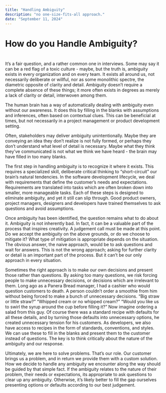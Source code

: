 ```yaml
---
title: "Handling Ambiguity"
description: "no one-size-fits-all approach."
date: "September 11, 2024"
---
```


# How do you Handle Ambiguity?
# 
<p>It’s a fair question, and a rather common one in interviews. Some may say it can be a red flag of a toxic culture - maybe, but the truth is, ambiguity exists in every organization and on every team. It exists all around us, not necessarily deliberate or willful, nor as some monolithic spectre, the diametric opposite of clarity and detail. Ambiguity doesn’t require a complete absence of these things; it more often exists in degrees as merely a lack of clarity or detail, interwoven among them.</p> 
  
<p>The human brain has a way of automatically dealing with ambiguity even without our awareness. It does this by filling in the blanks with assumptions and inferences, often based on contextual clues. This can be beneficial at times, but not  necessarily in a project management or product development setting.</p>
  
<p>Often, stakeholders may deliver ambiguity unintentionally. Maybe they are conveying an idea they don’t realize  is not fully formed, or perhaps they don’t understand what level of detail is necessary. Maybe what they think they’ve communicated is not what we think we have heard - the brain may have filled in too many blanks.</p>  
  
<p>The first step in handling ambiguity is to recognize it where it exists. This requires a specialized skill, deliberate critical thinking to “short-circuit” our brain’s natural tendencies. In the software development lifecycle, we deal with requirements that define the customer’s needs and expectations. Requirements are translated into tasks which are often broken down into smaller, more manageable tasks. Each of these steps is designed to eliminate ambiguity, and yet it still can slip through. Good product owners, project managers, designers and developers have trained themselves to ask questions and avoid assumptions.</p>  

<p>Once ambiguity has been identified, the question remains what to do about it. Ambiguity is not inherently bad. In fact, it can be a valuable part of the process that inspires creativity. A judgement call must be made at this point. Do we accept the ambiguity on the above grounds, or do we choose to mitigate it? What type of mitigation is appropriate depends on the situation. The obvious answer, the naive approach, would be to ask questions and wait for answers. This is not the wrong approach; asking for further clarity or detail is an important part of the process. But it can’t be our only approach in every situation.</p>  

<p>Sometimes the right approach is to make our own decisions and present those rather than questions. By asking too many questions, we risk forcing people to make unnecessary decisions, or decisions which are irrelevant to them. Long ago as a Panera Bread manager, I had a cashier who would question customers to death. A person couldn’t order a smoothie from him without being forced to make a bunch of unnecessary decisions. “Big straw or little straw?” “Whipped cream or no whipped cream?” “Would you like us to swirl the syrup around the cup before filling it?” Now imagine ordering a salad from this guy. Of course there was a standard recipe with defaults for all these details, and by turning those defaults into unnecessary options, he created unnecessary tension for his customers. As developers, we also have access to recipes in the form of standards, conventions, and styles. We can use these to fill in the blanks and present them to the customer instead of questions. The key is to think critically about the nature of the ambiguity and our response.</p>  

<p>Ultimately, we are here to solve problems. That’s our role. Our customer brings us a problem, and in return we provide them with a custom solution. How we decide to handle any ambiguity we encounter along the way should be guided by that simple fact. If the ambiguity relates to the nature of their problem, their needs or expectations, its appropriate to ask questions to clear up any ambiguity. Otherwise, it’s likely better to fill the gap ourselves presenting options or defaults  according to our best judgement.</p>  
